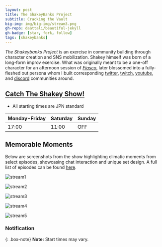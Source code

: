 ```yaml
---
layout: post
title: The ShakeyBanks Project
subtitle: Cracking the Vault
big-img: img/big-img/stream3.png
gh-repo: daattali/beautiful-jekyll
gh-badge: [star, fork, follow]
tags: [shakeybanks]
---
```

_The Shakeybanks Project_ is an exercise in community building through character creation and SNS mobilization.  Shakey himself was born of a long-form improv exercise. What was originally meant to be a one-off character for an afternoon session of [_Fiasco_](http://bullypulpitgames.com/games/fiasco/), later blossomed into a fully-fleshed out persona whom I built corresponding [twitter](https://twitter.com/ShakeyBanks), [twitch](https://www.twitch.tv/shakeybanks), [youtube](https://www.youtube.com/channel/UCN2CZDAXncFoTVjPMCGV2ug), and [discord](https://discord.gg/GnJhYKx ) communities around.

## [Catch The Shakey Show!](https://www.twitch.tv/shakeybanks)
* All starting times are JPN standard

| Monday-Friday | Saturday | Sunday |
| :------ |:--- | :--- |
| 17:00 | 11:00 | OFF |


## Memorable Moments
Below are screenshots from the show highlighting climatic moments from select episodes, showcasing chat interaction and unique set design. A full list of episodes can be found [here](https://www.youtube.com/channel/UCN2CZDAXncFoTVjPMCGV2ug). 

![stream1](https://imgur.com/W2cGeg0.jpg)


![stream2](https://imgur.com/7yKFV1r.jpg)


![stream3](https://imgur.com/MZHzQI2.jpg)


![stream4](https://imgur.com/SMhTSS7.jpg)


![stream5](https://imgur.com/CpriZ0p.jpg)


### Notification

{: .box-note}
**Note:** Start times may vary.


